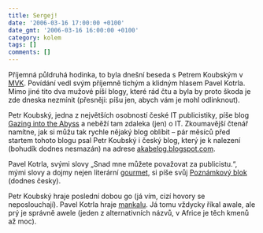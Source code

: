 ```yaml
---
title: Sergej!
date: '2006-03-16 17:00:00 +0100'
date_gmt: '2006-03-16 16:00:00 +0100'
category: kolem
tags: []
comments: []
---
```

<p>Příjemná půldruhá hodinka, to byla dnešní beseda s Petrem Koubským v
<a href="http://www.mvk.cz">MVK</a>. Povídání vedl svým příjemně tichým a klidným
hlasem Pavel Kotrla. Mimo jiné tito dva mužové píší blogy, které rád
čtu a byla by proto škoda je zde dneska nezmínit (přesněji: píšu jen, abych vám
je mohl odlinknout).</p>
<p>Petr Koubský, jedna z největších osobností české IT publicistiky, píše blog <a href="http://gazingabyss.blogspot.com/">Gazing into the Abyss</a> a neběží tam zdaleka
(jen) o IT. Zkoumavější čtenář namítne, jak si můžu tak rychle nějaký blog oblíbit &ndash;
pár měsíců před startem tohoto blogu psal Petr Koubský i český blog, který je k nalezení (bohudík dodnes
nesmazán) na adrese <a href="http://akabelog.blogspot.com/">akabelog.blogspot.com</a>.</p>
<p>Pavel Kotrla, svými slovy &bdquo;Snad mne můžete považovat za publicistu.&ldquo;, mými slovy
a dojmy nejen literární <a href="http://slovnik-cizich-slov.abz.cz/web.php/hledat?typ_hledani=prefix&typ_hledani=prefix&cizi_slovo=gourmet">gourmet</a>, si píše svůj <a href="http://kotrla.com/pmpro/">Poznámkový blok</a> (dodnes
česky).</p>
<p>Petr Koubský hraje poslední dobou go (já vím, cizí hovory se neposlouchají). Pavel Kotrla hraje <a href="http://kotrla.com/pmpro/index.php/site/darek_od_mamuta/">mankalu</a>. Já tomu vždycky říkal awale, ale prý je správně awele (jeden z alternativních názvů, v Africe je těch kmenů až moc).</p>
